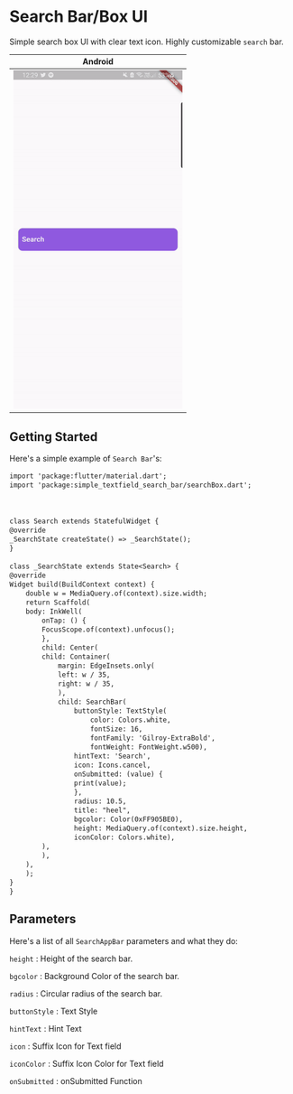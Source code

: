 # Search Bar/Box UI 

Simple search box UI with clear text icon.
Highly customizable `search` bar.


| Android |
| ------------- |
| <img src="searchbar.gif" width="300" height="600">|



## Getting Started

Here's a simple example of `Search Bar`'s:

    import 'package:flutter/material.dart';
    import 'package:simple_textfield_search_bar/searchBox.dart';



    class Search extends StatefulWidget {
    @override
    _SearchState createState() => _SearchState();
    }

    class _SearchState extends State<Search> {
    @override
    Widget build(BuildContext context) {
        double w = MediaQuery.of(context).size.width;
        return Scaffold(
        body: InkWell(
            onTap: () {
            FocusScope.of(context).unfocus();
            },
            child: Center(
            child: Container(
                margin: EdgeInsets.only(
                left: w / 35,
                right: w / 35,
                ),
                child: SearchBar(
                    buttonStyle: TextStyle(
                        color: Colors.white,
                        fontSize: 16,
                        fontFamily: 'Gilroy-ExtraBold',
                        fontWeight: FontWeight.w500),
                    hintText: 'Search',
                    icon: Icons.cancel,
                    onSubmitted: (value) {
                    print(value);
                    },
                    radius: 10.5,
                    title: "heel",
                    bgcolor: Color(0xFF905BE0),
                    height: MediaQuery.of(context).size.height,
                    iconColor: Colors.white),
            ),
            ),
        ),
        );
    }
    }

## Parameters

Here's a list of all `SearchAppBar` parameters and what they do:

`height` : Height of the search bar.

`bgcolor` : Background Color of the search bar.

`radius` : Circular radius of the search bar.

`buttonStyle` : Text Style 

`hintText` : Hint Text

`icon` : Suffix Icon for Text field

`iconColor` : Suffix Icon Color for Text field

`onSubmitted` : onSubmitted Function 









